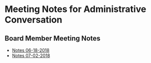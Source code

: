 # Meeting Notes for Administrative Conversation

## Board Member Meeting Notes

 * [Notes 06-18-2018](board-member/notes-06-18-2018.md)
 * [Notes 07-02-2018](board-member/notes-07-02-2018.md)
